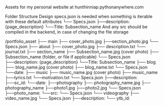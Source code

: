 Assets for my personal website at
hunthinniap.pythonanywhere.com

Folder Structure Design
specs.json is needed when something is iterable with these default attributes
└── Specs.json
├──description: {page_description}
└──Title: Subsection_name
And any src should be compiled in the backend, in case of changing the file storage

/portfolio_asset
├── main
	├── cover_photo.jpg
	├──section_photo.jpg
	└── Specs.json
├── about
	├── cover_photo.jpg
	├── description.txt
	└── journal.txt
├── section_name
├── Subsection_name.jpg (cover photo)
├── Subsection_name (folder, or file if applicable)
└── Specs.json
├──description: {page_description}
└──Title: Subsection_name
├── blog
├── blog_name.jpg (cover photo)
├── blog_name.txt
└── Specs.json
└──date: 
├── music
├── music_name.jpg (cover photo)
├── music_name
	├──lyrics.txt
└──motivation.txt
└── Specs.json
	├──description:
	├──sc_id:
└──date:
├──photography
├── photography_name.jpg 
├── photography_name
	├──photo1.jpg
	├──photo2.jpg
	└── Specs.json
├──photo_name:
		└──src:
└── Specs.json
└── videography
├── video_name.jpg 
└── Specs.json
	├──description:
	└── ytb_id:


